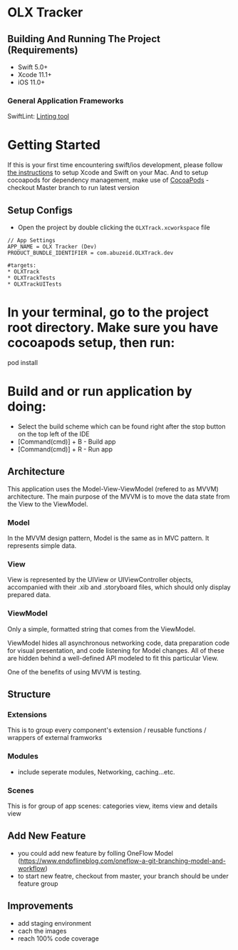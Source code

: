 # OLX Tracker

## Building And Running The Project (Requirements)
* Swift 5.0+
* Xcode 11.1+
* iOS 11.0+

### General Application Frameworks
SwiftLint: [Linting tool](https://github.com/realm/SwiftLint)

# Getting Started
If this is your first time encountering swift/ios development, please follow [the instructions](https://developer.apple.com/support/xcode/) to setup Xcode and Swift on your Mac. And to setup cocoapods for dependency management, make use of [CocoaPods](https://guides.cocoapods.org/using/getting-started.html#getting-started)
-checkout Master branch to run latest version
## Setup Configs
* Open the project by double clicking the `OLXTrack.xcworkspace` file
```
// App Settings
APP_NAME = OLX Tracker (Dev)
PRODUCT_BUNDLE_IDENTIFIER = com.abuzeid.OLXTrack.dev

#targets:
* OLXTrack
* OLXTrackTests
* OLXTrackUITests

```


# In your terminal, go to the project root directory. Make sure you have cocoapods setup, then run:
pod install

# Build and or run application by doing:
* Select the build scheme which can be found right after the stop button on the top left of the IDE
* [Command(cmd)] + B - Build app
* [Command(cmd)] + R - Run app

## Architecture
This application uses the Model-View-ViewModel (refered to as MVVM) architecture. The main purpose of the MVVM is to move the data state from the View to the ViewModel.

### Model
In the MVVM design pattern, Model is the same as in MVC pattern. It represents simple data.

### View
View is represented by the UIView or UIViewController objects, accompanied with their .xib and .storyboard files, which should only display prepared data. 

### ViewModel
Only a simple, formatted string that comes from the ViewModel.

ViewModel hides all asynchronous networking code, data preparation code for visual presentation, and code listening for Model changes. All of these are hidden behind a well-defined API modeled to fit this particular View.

One of the benefits of using MVVM is testing.

## Structure

### Extensions
This is to group every component's extension / reusable functions / wrappers of external framworks


### Modules
- include seperate modules, Networking, caching...etc.

### Scenes
This is for group of app scenes: categories view, items view and details view


## Add New Feature
 * you could  add new feature by folling OneFlow Model  (https://www.endoflineblog.com/oneflow-a-git-branching-model-and-workflow)
 * to start new featre, checkout from master, your branch should be under feature group
 
 ## Improvements

 * add staging environment
 * cach the images 
 * reach 100% code coverage
